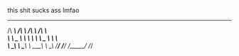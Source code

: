this shit sucks ass lmfao


 ______     ______     ______     __    
/\  ___\   /\  ___\   /\  ___\   /\ \   
\ \ \__ \  \ \  __\   \ \ \____  \ \ \  
 \ \_____\  \ \_____\  \ \_____\  \ \_\ 
  \/_____/   \/_____/   \/_____/   \/_/ 
                                        
